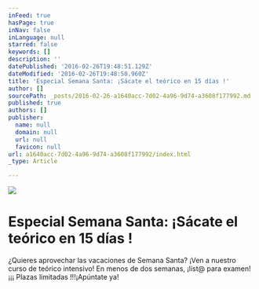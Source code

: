 ```yaml
---
inFeed: true
hasPage: true
inNav: false
inLanguage: null
starred: false
keywords: []
description: ''
datePublished: '2016-02-26T19:48:51.129Z'
dateModified: '2016-02-26T19:48:50.960Z'
title: 'Especial Semana Santa: ¡Sácate el teórico en 15 días !'
author: []
sourcePath: _posts/2016-02-26-a1640acc-7d02-4a96-9d74-a3608f177992.md
published: true
authors: []
publisher:
  name: null
  domain: null
  url: null
  favicon: null
url: a1640acc-7d02-4a96-9d74-a3608f177992/index.html
_type: Article

---
```

![](https://the-grid-user-content.s3-us-west-2.amazonaws.com/ab6be776-86cd-4432-9b41-699180a24943.jpg)

# Especial Semana Santa: ¡Sácate el teórico en 15 días !

¿Quieres aprovechar las vacaciones de Semana Santa? ¡Ven a nuestro curso de teórico intensivo! En menos de dos semanas, ¡list@ para examen! ¡¡¡ Plazas limitadas !!!¡Apúntate ya!